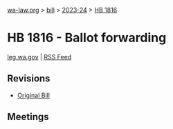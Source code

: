 [wa-law.org](/) > [bill](/bill/) > [2023-24](/bill/2023-24/) > [HB 1816](/bill/2023-24/hb/1816/)

# HB 1816 - Ballot forwarding
[leg.wa.gov](https://app.leg.wa.gov/billsummary?BillNumber=1816&Year=2023&Initiative=false) | [RSS Feed](./rss.xml)

## Revisions
* [Original Bill](1/)

## Meetings